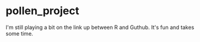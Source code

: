 # pollen_project
I'm still playing a bit on the link up between R and Guthub. It's fun and takes some time.